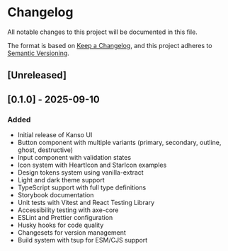 # Changelog

All notable changes to this project will be documented in this file.

The format is based on [Keep a Changelog](https://keepachangelog.com/en/1.0.0/),
and this project adheres to [Semantic Versioning](https://semver.org/spec/v2.0.0.html).

## [Unreleased]

## [0.1.0] - 2025-09-10

### Added

- Initial release of Kanso UI
- Button component with multiple variants (primary, secondary, outline, ghost, destructive)
- Input component with validation states
- Icon system with HeartIcon and StarIcon examples
- Design tokens system using vanilla-extract
- Light and dark theme support
- TypeScript support with full type definitions
- Storybook documentation
- Unit tests with Vitest and React Testing Library
- Accessibility testing with axe-core
- ESLint and Prettier configuration
- Husky hooks for code quality
- Changesets for version management
- Build system with tsup for ESM/CJS support
